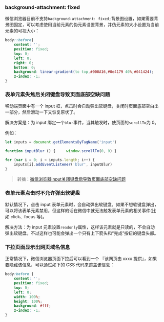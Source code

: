### background-attachment: fixed

微信浏览器目前不支持`background-attachment: fixed;`背景图设置，如果需要背景图固定，可以考虑使用当前元素的伪元素设置背景，并伪元素的大小设置为当前元素的可视大小：

```css
body::before{
    content: '';
    position: fixed;
    top: 0;
    left: 0;
    right: 0;
    bottom: 0;
    background: linear-gradient(to top,#000A16,#0e4179 40%,#041424);
    z-index: -1;
}
```

### 表单元素失焦后关闭键盘导致页面底部空缺问题

移动端页面中有一个 input 框，点击时会自动弹出软键盘，关闭时页面底部空白出一部分，然后滑动一下又恢复原状了。

解决方案是：为 input 绑定一个`blur`事件，当其触发时，使页面的`scrollTo`为 0。

例如：

```JavaScript
let inputs = document.getElementsByTagName('input')

function inputBlur () {     window.scrollTo(0, 0) }

for (var i = 0; i < inputs.length; i++) {
    inputs[i].addEventListener('blur', inputBlur)
}
```

> 转摘：[微信浏览器input关闭键盘后导致页面底部空缺问题](https://blog.csdn.net/xiasohuai/article/details/88537188)

### 表单元素点击时不允许弹出软键盘

默认情况下，点击 input 表单元素时，会自动弹出软键盘。如果不想软键盘弹出，可以将该表单元素禁用，但这样的话在微信中就无法触发表单元素的相关事件(比如 click、focus 等)。

解决方法：为 input 元素设置`readonly`属性，这样该元素就是只读的，不会自动弹出软键盘。不过这样也可能会弹出一个只有上下箭头和“完成”按钮的键盘头部。

### 下拉页面显示出网页域名信息

正常情况下，微信浏览器页面下拉后可以看到一个 『该网页由 xxxx 提供』，如果要隐藏该信息，可以通过如下的 CSS 代码来遮盖该信息：

```CSS
body:before {
    content: '';
    position: fixed;
    top: 0;
    left: 0;
    width: 100%;
    height: 100%;
    background: #fff;
    z-index: -1;
}
```


